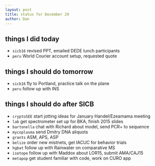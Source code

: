 ```yaml
---
layout: post
title: status for December 29
author: Dan
---
```


## things I did today
* `sicb16` revised PPT, emailed DEDE lunch participants
* `peru` World Courier account setup, requested quote 

## things I should do tomorrow
* `sicb16` fly to Portland, practice talk on the plane
* `peru` follow up with INS

## things I should do after SICB
* `cryptoSEE` start jotting ideas for January Handel/Ezeamama meeting
* `lab` get spectrometer set up for BKA, finish 2015 slides
* `bartonella` chat with Richard about model, send PCR+ to sequence
* `mycoplasma` send Dmitry DNA aliquots
* `grants` ASM, APS, ASP
* `belize` order new mistnets, get IACUC for behavior trials
* `hgbat` follow up with Rainwater on comparative MS
* `isotope` follow up with Maddox about LOR15, submit AMA/CAJ15
* `metapop` get student familiar with code, work on CURO app

<i class='fa fa-code' style='color:pink'> </i>
